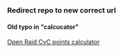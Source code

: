 ### Redirect repo to new correct url
#### Old typo in "calcucator"

[Open Raid CvC points calculator](https://thinkawitch.github.io/raid-cvc-points-calculator/)